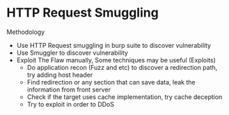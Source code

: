 # HTTP Request Smuggling

Methodology

- Use HTTP Request smuggling in burp suite to discover vulnerability
- Use Smuggler to discover vulnerability
- Exploit The Flaw manually, Some techniques may be useful (Exploits)
    - Do application recon (Fuzz and etc) to discover a redirection path, try adding host header
    - Find redirection or any section that can save data, leak the information from front server
    - Check if the target uses cache implementation, try cache deception
    - Try to exploit in order to DDoS